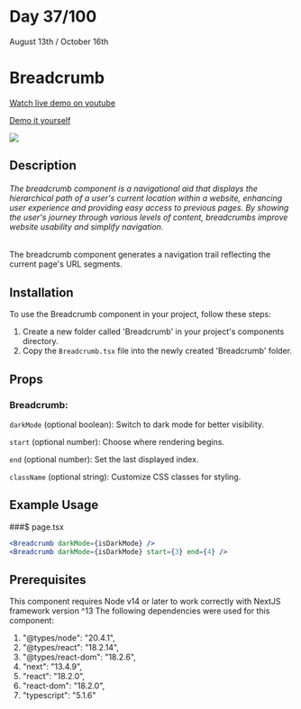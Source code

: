 # Day 37/100

August 13th / October 16th

# Breadcrumb
<a href="https://www.youtube.com/watch?v=BPU72Nlz4pM" target="_blank">Watch live demo on youtube</a>

<a href="https://100daysofcomponents.netlify.app/Breadcrumb" target="_blank">Demo it yourself</a>

<a href="https://100daysofcomponents.netlify.app/Breadcrumb" target="_blank"><img src="https://cdn.discordapp.com/attachments/715319623637270638/1140407148275302510/image.png"/></a>  

## Description 

###### The breadcrumb component is a navigational aid that displays the hierarchical path of a user's current location within a website, enhancing user experience and providing easy access to previous pages. By showing the user's journey through various levels of content, breadcrumbs improve website usability and simplify navigation.

The breadcrumb component generates a navigation trail reflecting the current page's URL segments.

## Installation 

To use the Breadcrumb component in your project, follow these steps:

1. Create a new folder called 'Breadcrumb' in your project's components directory.
2. Copy the `Breadcrumb.tsx` file into the newly created 'Breadcrumb' folder.

## Props 
### Breadcrumb:
`darkMode` (optional boolean): Switch to dark mode for better visibility.

`start` (optional number): Choose where rendering begins.

`end` (optional number): Set the last displayed index.

`className` (optional string): Customize CSS classes for styling.

## Example Usage
###$ page.tsx
```jsx
<Breadcrumb darkMode={isDarkMode} />
<Breadcrumb darkMode={isDarkMode} start={3} end={4} />
```

## Prerequisites
This component requires Node v14 or later to work correctly with NextJS framework version ^13
The following dependencies were used for this component:
1. "@types/node": "20.4.1",
2. "@types/react": "18.2.14",
3. "@types/react-dom": "18.2.6",
4. "next": "13.4.9",
5. "react": "18.2.0",
6. "react-dom": "18.2.0",
7. "typescript": "5.1.6"

